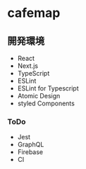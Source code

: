 # cafemap

## 開発環境

- React
- Next.js
- TypeScript
- ESLint
- ESLint for Typescript
- Atomic Design
- styled Components

### ToDo

- Jest
- GraphQL
- Firebase
- CI


